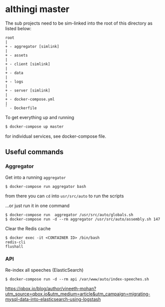 # althingi master

The sub projects need to be sim-linked into the root of this directory
as listed below:

```
root
|
+ - aggregator [simlink]
|
+ - assets
| 
+ - client [simlink]
|
+ - data
|
+ - logs
|
+ - server [simlink]
| 
+ - docker-compose.yml
| 
` - Dockerfile
```


To get everything up and running

```bash
$ docker-compose up master
```

for individual services, see docker-compose file.


## Useful commands

### Aggregator

Get into a running `aggregator`
```
$ docker-compose run aggregator bash
```
from there you can `cd` into `usr/src/auto` to run the scripts

...or just run it in one command
```
$ docker-compose run  aggregator /usr/src/auto/globals.sh
$ docker-compose run -d --rm aggregator /usr/src/auto/assembly.sh 147
```


Clear the Redis cache
```
$ docker exec -it <CONTAINER ID> /bin/bash
redis-cli
flushall
```

### API

Re-index all speeches (ElasticSearch)
```
$ docker-compose run -d --rm api /var/www/auto/index-speeches.sh
```



https://qbox.io/blog/author/vineeth-mohan?utm_source=qbox.io&utm_medium=article&utm_campaign=migrating-mysql-data-into-elasticsearch-using-logstash

